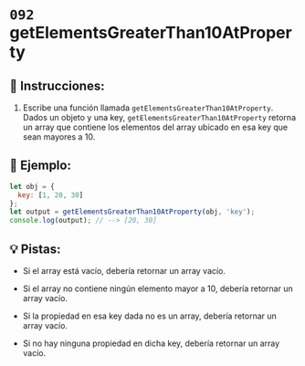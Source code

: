 # `092` getElementsGreaterThan10AtProperty

## 📝 Instrucciones:

1. Escribe una función llamada `getElementsGreaterThan10AtProperty`. Dados un objeto y una key, `getElementsGreaterThan10AtProperty` retorna un array que contiene los elementos del array ubicado en esa key que sean mayores a 10.

## 📎 Ejemplo:

```js
let obj = {
  key: [1, 20, 30]
};
let output = getElementsGreaterThan10AtProperty(obj, 'key');
console.log(output); // --> [20, 30]
```

## 💡 Pistas:

+ Si el array está vacío, debería retornar un array vacío.

+ Si el array no contiene ningún elemento mayor a 10, debería retornar un array vacío.

+ Si la propiedad en esa key dada no es un array, debería retornar un array vacío.

+ Si no hay ninguna propiedad en dicha key, debería retornar un array vacío.
